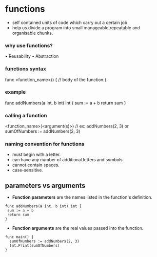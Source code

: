 # functions
- self contained units of code which carry out a certain job.
- help us divide a program into small manageable,repeatable and organisable chunks.
### why use functions?
• Reusability
• Abstraction

### functions syntax
func <function_name>(<params>) <return type> {
// body  of the function
}
### example
func addNumbers(a int, b int) int {
 sum := a + b
 return sum
}
### calling a function

<function_name>(<argument(s)>)    // ex: addNumbers(2, 3) or sumOfNumbers := addNumbers(2, 3)

### naming convention for functions
- must begin with a letter.
- can have any number of additional letters and symbols.
- cannot contain spaces.
- case-sensitive.

## parameters vs arguments

- **Function parameters** are the names listed in the function's definition.
~~~
func addNumbers(a int, b int) int {
 sum := a + b
 return sum
}
~~~

- **Function arguments** are the real values passed into the function.
~~~
func main() {
  sumOfNumbers := addNumbers(2, 3)
  fmt.Print(sumOfNumbers)
}
~~~




